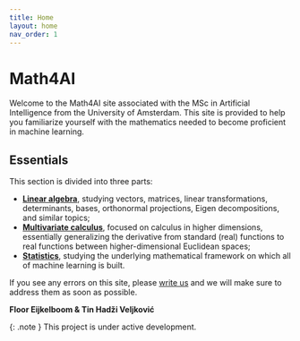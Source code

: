 ```yaml
---
title: Home
layout: home
nav_order: 1
---
```


# Math4AI

Welcome to the Math4AI site associated with the MSc in Artificial Intelligence from the University of Amsterdam.
This site is provided to help you familiarize yourself with the mathematics needed to become proficient in machine learning.

## Essentials

This section is divided into three parts:
- [**Linear algebra**](docs/essentials/linear_algebra), studying vectors, matrices, linear transformations, determinants, 
bases, orthonormal projections, Eigen decompositions, and similar topics;
- [**Multivariate calculus**](docs/essentials/multivariate_calculus), focused on calculus in
higher dimensions, essentially generalizing the derivative from standard (real) functions to real functions between
higher-dimensional Euclidean spaces;
- [**Statistics**](docs/essentials/statistics), studying the underlying mathematical framework on which all of
machine learning is built.

If you see any errors on this site, please [write us](contact) and we will make sure to address them as soon as possible.

**Floor Eijkelboom & Tin Hadži Veljković**

{: .note }
This project is under active development.
